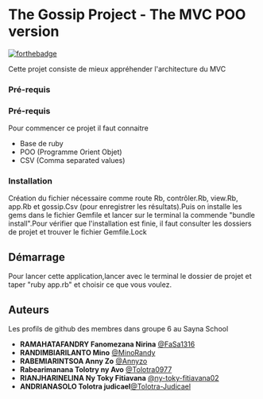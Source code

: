 # The Gossip Project - The MVC POO version

[![forthebadge](https://forthebadge.com/images/badges/made-with-ruby.svg)](https://forthebadge.com)

Cette projet consiste de mieux appréhender l'architecture du MVC

### Pré-requis

### Pré-requis

Pour commencer ce projet il faut connaitre
- Base de ruby
- POO (Programme Orient Objet)
- CSV (Comma separated values)

### Installation
Création du fichier nécessaire comme route Rb, contrôler.Rb, view.Rb, app.Rb et gossip.Csv (pour enregistrer les résultats).Puis on installe les gems dans le fichier Gemfile et lancer sur le terminal la commende "bundle install".Pour vérifier que l'installation est finie, il faut consulter les dossiers de projet et trouver le fichier Gemfile.Lock

## Démarrage

Pour lancer cette application,lancer avec le terminal le dossier de projet et taper "ruby app.rb" et choisir ce que vous voulez. 

## Auteurs
Les profils de github des membres dans groupe 6 au Sayna School
* **RAMAHATAFANDRY Fanomezana Nirina**  [@FaSa1316](https://github.com/FaSa1316)
* **RANDIMBIARILANTO  Mino** [@MinoRandy](https://github.com/MinoRandy)
* **RABEMIARINTSOA Anny Zo** [@Annyzo](https://github.com/Annyzo)
* **Rabearimanana Tolotry ny Avo** [@Tolotra0977](https://github.com/Tolotra0977)
* **RIANJHARINELINA Ny Toky Fitiavana** [@ny-toky-fitiavana02](https://github.com/ny-toky-fitiavana02)
* **ANDRIANASOLO Tolotra judicael**[@Tolotra-Judicael](https://github.com/Tolotra-Judicael)

